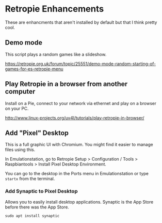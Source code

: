 # Retropie Enhancements

These are enhancments that aren't installed by default but that I think pretty cool.


## Demo mode

This script plays a random games like a slideshow.

https://retropie.org.uk/forum/topic/25551/demo-mode-random-starting-of-games-for-es-retropie-menu


## Play Retropie in a browser from another computer

Install on a Pie, connect to your network via ethernet and play on a browser on your PC.

http://www.linux-projects.org/uv4l/tutorials/play-retropie-in-browser/


## Add "Pixel" Desktop

This is a full graphic UI with Chromium. You might find it easier to manage files using this.

In Emulationstation, go to Retropie Setup > Configuration / Tools > Raspbiantools > Install Pixel Desktop Environment.

You can go to the desktop in the Ports menu in Emulationstation or type `startx` from the terminal.


### Add Synaptic to Pixel Desktop

Allows you to easily install desktop applications. Synaptic is the App Store before there was the App Store.

```
sudo apt install synaptic
```

